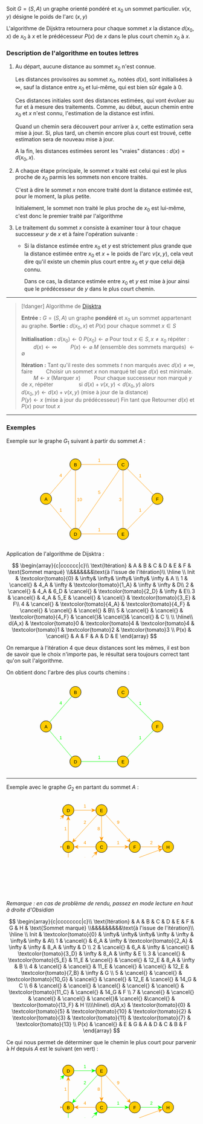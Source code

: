 Soit $G = (S,A)$ un graphe orienté pondéré et $x_0$ un sommet particulier.
$v(x,y)$ désigne le poids de l'arc $(x,y)$

L'algorithme de Dijsktra retournera pour chaque sommet $x$ la distance $d(x_0, x)$ de $x_0$ à $x$ et le prédécesseur $P(x)$ de $x$ dans le plus court chemin $x_0$ à $x$.

### Description de l'algorithme en toutes lettres

1. Au départ, aucune distance au sommet $x_0$ n'est connue.
   
    Les distances provisoires au sommet $x_0$, notées $d(x)$, sont initialisées à $\infty$, sauf la distance entre $x_0$ et lui-même, qui est bien sûr égale à 0. 
    
    Ces distances initiales sont des distances estimées, qui vont évoluer au fur et à mesure des traitements. Comme, au début, aucun chemin entre $x_0$ et $x$ n'est connu, l'estimation de la distance est infini.
    
	Quand un chemin sera découvert pour arriver à $x$, cette estimation sera mise à jour. Si, plus tard, un chemin encore plus court est trouvé, cette estimation sera de nouveau mise à jour. 
	
	A la fin, les distances estimées seront les "vraies" distances : $d(x) = d(x_0, x)$.  

2. A chaque étape principale, le sommet $x$ traité est celui qui est le plus proche de $x_0$ parmis les sommets non encore traités.
	
	C'est à dire le sommet $x$ non encore traité dont la distance estimée est, pour le moment, la plus petite.
	 
	Initialement, le sommet non traité le plus proche de $x_0$ est lui-même, c'est donc le premier traité par l'algorithme

3. Le traitement du sommet $x$ consiste à examiner tour à tour chaque successeur $y$ de $x$ et à faire l'opération suivante : 
	- Si la distance estimée entre $x_0$ et $y$ est strictement plus grande que la distance estimée entre $x_0$ et $x$ + le poids de l'arc $v(x,y)$, cela veut dire qu'il existe un chemin plus court entre $x_0$ et $y$ que celui déjà connu.
	  
	  Dans ce cas, la distance estimée entre $x_0$ et $y$ est mise à jour ainsi que le prédécesseur de $y$ dans le plus court chemin. 

--- 

>[!danger] Algorithme de [Dijsktra](https://fr.wikipedia.org/wiki/Edsger_Dijkstra)
> 
> **Entrée :** $G = (S,A)$ un graphe **pondéré** et $x_0$ un sommet appartenant au graphe.
> **Sortie :** $d(x_0, x)$ et $P(x)$ pour chaque sommet $x \in S$
> 
> **Initialisation :**
> $d(x_0) \leftarrow 0$
> $P(x_0) \leftarrow \varnothing$
> Pour tout $x \in S, x \neq x_0$ répéter :
> $\qquad d(x) \leftarrow \infty$
> $\qquad P(x) \leftarrow \varnothing$
> $M$ (ensemble des sommets marqués) $\leftarrow \emptyset$ 
> 
> **Itération :** 
> Tant qu'il reste des sommets $t$ non marqués avec $d(x) \neq \infty$, faire
> $\qquad$Choisir un sommet $x$ non marqué tel que $d(x)$ est minimale.
> $\qquad$$M\leftarrow x$                                                                                                      (Marquer $x$)
> $\qquad$Pour chaque successeur non marqué $y$ de $x$, répéter
> $\qquad\qquad$si $d(x) + v(x,y) < d(x_0,y)$ alors
> $\qquad\qquad\qquad d(x_0,y) \leftarrow d(x) + v(x,y)$                                                             (mise à jour de la distance)
> $\qquad\qquad\qquad P(y)\leftarrow x$                                                                                    (mise à jour du prédécesseur)
> Fin tant que
> Retourner $d(x)$ et $P(x)$ pour tout $x$

---

### Exemples

Exemple sur le graphe $G_1$ suivant à partir du sommet $A$ : 

<center><?xml version="1.0" encoding="UTF-8"?><svg xmlns="http://www.w3.org/2000/svg" xmlns:xlink="http://www.w3.org/1999/xlink" fill-opacity="1" color-rendering="auto" color-interpolation="auto" text-rendering="auto" stroke="black" stroke-linecap="square" width="355" stroke-miterlimit="10" shape-rendering="auto" stroke-opacity="1" fill="black" stroke-dasharray="none" font-weight="normal" stroke-width="1" height="250" font-family="'Dialog'" font-style="normal" stroke-linejoin="miter" font-size="12px" stroke-dashoffset="0" image-rendering="auto">  <!--Generated by ySVG 2.6-->  <defs id="genericDefs"/>  <g>    <defs id="defs1">      <clipPath clipPathUnits="userSpaceOnUse" id="clipPath1">        <path d="M0 0 L355 0 L355 250 L0 250 L0 0 Z"/>      </clipPath>      <clipPath clipPathUnits="userSpaceOnUse" id="clipPath2">        <path d="M365 116 L720 116 L720 366 L365 366 L365 116 Z"/>      </clipPath>    </defs>    <g fill="rgb(255,204,0)" text-rendering="geometricPrecision" shape-rendering="geometricPrecision" transform="matrix(1,0,0,1,-365,-116)" stroke="rgb(255,204,0)">      <circle r="15" clip-path="url(#clipPath2)" cx="395" cy="243" stroke="none"/>    </g>    <g text-rendering="geometricPrecision" stroke-miterlimit="1.45" shape-rendering="geometricPrecision" transform="matrix(1,0,0,1,-365,-116)" stroke-linecap="butt">      <circle fill="none" r="15" clip-path="url(#clipPath2)" cx="395" cy="243"/>      <text x="390.998" xml:space="preserve" y="247.7139" clip-path="url(#clipPath2)" font-family="sans-serif" stroke="none">A</text>    </g>    <g fill="rgb(255,204,0)" text-rendering="geometricPrecision" shape-rendering="geometricPrecision" transform="matrix(1,0,0,1,-365,-116)" stroke="rgb(255,204,0)">      <circle r="15" clip-path="url(#clipPath2)" cx="473" cy="152" stroke="none"/>    </g>    <g text-rendering="geometricPrecision" stroke-miterlimit="1.45" shape-rendering="geometricPrecision" transform="matrix(1,0,0,1,-365,-116)" stroke-linecap="butt">      <circle fill="none" r="15" clip-path="url(#clipPath2)" cx="473" cy="152"/>      <text x="468.998" xml:space="preserve" y="156.7139" clip-path="url(#clipPath2)" font-family="sans-serif" stroke="none">B</text>    </g>    <g fill="rgb(255,204,0)" text-rendering="geometricPrecision" shape-rendering="geometricPrecision" transform="matrix(1,0,0,1,-365,-116)" stroke="rgb(255,204,0)">      <circle r="15" clip-path="url(#clipPath2)" cx="473" cy="336" stroke="none"/>    </g>    <g text-rendering="geometricPrecision" stroke-miterlimit="1.45" shape-rendering="geometricPrecision" transform="matrix(1,0,0,1,-365,-116)" stroke-linecap="butt">      <circle fill="none" r="15" clip-path="url(#clipPath2)" cx="473" cy="336"/>      <text x="468.667" xml:space="preserve" y="340.7139" clip-path="url(#clipPath2)" font-family="sans-serif" stroke="none">D</text>    </g>    <g fill="rgb(255,204,0)" text-rendering="geometricPrecision" shape-rendering="geometricPrecision" transform="matrix(1,0,0,1,-365,-116)" stroke="rgb(255,204,0)">      <circle r="15" clip-path="url(#clipPath2)" cx="599" cy="152" stroke="none"/>    </g>    <g text-rendering="geometricPrecision" stroke-miterlimit="1.45" shape-rendering="geometricPrecision" transform="matrix(1,0,0,1,-365,-116)" stroke-linecap="butt">      <circle fill="none" r="15" clip-path="url(#clipPath2)" cx="599" cy="152"/>      <text x="594.667" xml:space="preserve" y="156.7139" clip-path="url(#clipPath2)" font-family="sans-serif" stroke="none">C</text>    </g>    <g fill="rgb(255,204,0)" text-rendering="geometricPrecision" shape-rendering="geometricPrecision" transform="matrix(1,0,0,1,-365,-116)" stroke="rgb(255,204,0)">      <circle r="15" clip-path="url(#clipPath2)" cx="599" cy="336" stroke="none"/>    </g>    <g text-rendering="geometricPrecision" stroke-miterlimit="1.45" shape-rendering="geometricPrecision" transform="matrix(1,0,0,1,-365,-116)" stroke-linecap="butt">      <circle fill="none" r="15" clip-path="url(#clipPath2)" cx="599" cy="336"/>      <text x="594.998" xml:space="preserve" y="340.7139" clip-path="url(#clipPath2)" font-family="sans-serif" stroke="none">E</text>    </g>    <g fill="rgb(255,204,0)" text-rendering="geometricPrecision" shape-rendering="geometricPrecision" transform="matrix(1,0,0,1,-365,-116)" stroke="rgb(255,204,0)">      <circle r="15" clip-path="url(#clipPath2)" cx="690" cy="243" stroke="none"/>    </g>    <g text-rendering="geometricPrecision" stroke-miterlimit="1.45" shape-rendering="geometricPrecision" transform="matrix(1,0,0,1,-365,-116)" stroke-linecap="butt">      <circle fill="none" r="15" clip-path="url(#clipPath2)" cx="690" cy="243"/>      <text x="686.335" xml:space="preserve" y="247.7139" clip-path="url(#clipPath2)" font-family="sans-serif" stroke="none">F</text>      <path fill="none" d="M404.7619 231.6111 L463.2381 163.3889" clip-path="url(#clipPath2)" stroke="rgb(255,153,0)"/>      <text x="430.6631" y="184.6369" clip-path="url(#clipPath2)" fill="rgb(255,153,0)" font-family="sans-serif" stroke="none" xml:space="preserve">4</text>      <path fill="none" d="M473 167 L473 321" clip-path="url(#clipPath2)" stroke="rgb(255,153,0)"/>      <text x="477" y="248.7139" clip-path="url(#clipPath2)" fill="rgb(255,153,0)" font-family="sans-serif" stroke="none" xml:space="preserve">10</text>      <path fill="none" d="M404.6392 254.4929 L463.3608 324.5071" clip-path="url(#clipPath2)" stroke="rgb(255,153,0)"/>      <text x="430.6631" y="276.5" clip-path="url(#clipPath2)" fill="rgb(255,153,0)" font-family="sans-serif" stroke="none" xml:space="preserve">1</text>      <path fill="none" d="M481.4751 323.6237 L590.5249 164.3763" clip-path="url(#clipPath2)" stroke="rgb(255,153,0)"/>      <text x="532.6631" y="229.5697" clip-path="url(#clipPath2)" fill="rgb(255,153,0)" font-family="sans-serif" stroke="none" xml:space="preserve">5</text>      <path fill="none" d="M584 152 L488 152" clip-path="url(#clipPath2)" stroke="rgb(255,153,0)"/>      <text x="532.6631" y="145.3633" clip-path="url(#clipPath2)" fill="rgb(255,153,0)" font-family="sans-serif" stroke="none" xml:space="preserve">1</text>      <path fill="none" d="M599 167 L599 321" clip-path="url(#clipPath2)" stroke="rgb(255,153,0)"/>      <text x="588.3262" y="248.7139" clip-path="url(#clipPath2)" fill="rgb(255,153,0)" font-family="sans-serif" stroke="none" xml:space="preserve">3</text>      <path fill="none" d="M488 336 L584 336" clip-path="url(#clipPath2)" stroke="rgb(255,153,0)"/>      <text x="532.6631" y="329.3633" clip-path="url(#clipPath2)" fill="rgb(255,153,0)" font-family="sans-serif" stroke="none" xml:space="preserve">1</text>      <path fill="none" d="M609.4907 325.2787 L679.5093 253.7213" clip-path="url(#clipPath2)" stroke="rgb(255,153,0)"/>      <text x="641.1631" y="277.4091" clip-path="url(#clipPath2)" fill="rgb(255,153,0)" font-family="sans-serif" stroke="none" xml:space="preserve">1</text>      <path fill="none" d="M679.3934 232.3934 L609.6066 162.6066" clip-path="url(#clipPath2)" stroke="rgb(255,153,0)"/>      <text x="641.1631" y="185.5264" clip-path="url(#clipPath2)" fill="rgb(255,153,0)" font-family="sans-serif" stroke="none" xml:space="preserve">1</text>    </g>  </g></svg></center>

Application de l'algorithme de Dijsktra :

$$
\begin{array}{c|cccccc|c}\\
\text{Itération} & A & B & C & D & E & F & \text{Sommet marqué} \\&&&&&&&\text{à l'issue de l'itération}\\ \hline \\
Init & \textcolor{tomato}{0} & \infty& \infty& \infty& \infty& \infty & A \\
1 & \cancel{} & 4_A & \infty & \textcolor{tomato}{1_A} & \infty & \infty & D\\
2 & \cancel{} & 4_A & 6_D & \cancel{} & \textcolor{tomato}{2_D} & \infty & E\\
3 & \cancel{} & 4_A & 5_E & \cancel{} & \cancel{} & \textcolor{tomato}{3_E} & F\\
4 & \cancel{} & \textcolor{tomato}{4_A} & \textcolor{tomato}{4_F} & \cancel{} & \cancel{} & \cancel{} & B\\
5 & \cancel{} & \cancel{} & \textcolor{tomato}{4_F} & \cancel{}& \cancel{}& \cancel{} & C \\ \\
\hline\\
d(A,x) & \textcolor{tomato}0 & \textcolor{tomato}4 & \textcolor{tomato}4 & \textcolor{tomato}1 & \textcolor{tomato}2 & \textcolor{tomato}3 \\
P(x) & \cancel{} & A & F & A & D & E
\end{array}
$$

On remarque à l'itération 4 que deux distances sont les mêmes, il est bon de savoir que le choix n'importe pas, le résultat sera toujours correct tant qu'on suit l'algorithme.

On obtient donc l'arbre des plus courts chemins : 

<center><?xml version="1.0" encoding="UTF-8"?><svg xmlns="http://www.w3.org/2000/svg" xmlns:xlink="http://www.w3.org/1999/xlink" fill-opacity="1" color-rendering="auto" color-interpolation="auto" text-rendering="auto" stroke="black" stroke-linecap="square" width="355" stroke-miterlimit="10" shape-rendering="auto" stroke-opacity="1" fill="black" stroke-dasharray="none" font-weight="normal" stroke-width="1" height="244" font-family="'Dialog'" font-style="normal" stroke-linejoin="miter" font-size="12px" stroke-dashoffset="0" image-rendering="auto">  <!--Generated by ySVG 2.6-->  <defs id="genericDefs"/>  <g>    <defs id="defs1">      <clipPath clipPathUnits="userSpaceOnUse" id="clipPath1">        <path d="M0 0 L355 0 L355 244 L0 244 L0 0 Z"/>      </clipPath>      <clipPath clipPathUnits="userSpaceOnUse" id="clipPath2">        <path d="M365 122 L720 122 L720 366 L365 366 L365 122 Z"/>      </clipPath>    </defs>    <g fill="rgb(255,204,0)" text-rendering="geometricPrecision" shape-rendering="geometricPrecision" transform="matrix(1,0,0,1,-365,-122)" stroke="rgb(255,204,0)">      <circle r="15" clip-path="url(#clipPath2)" cx="395" cy="243" stroke="none"/>    </g>    <g text-rendering="geometricPrecision" stroke-miterlimit="1.45" shape-rendering="geometricPrecision" transform="matrix(1,0,0,1,-365,-122)" stroke-linecap="butt">      <circle fill="none" r="15" clip-path="url(#clipPath2)" cx="395" cy="243"/>      <text x="390.998" xml:space="preserve" y="247.7139" clip-path="url(#clipPath2)" font-family="sans-serif" stroke="none">A</text>    </g>    <g fill="rgb(255,204,0)" text-rendering="geometricPrecision" shape-rendering="geometricPrecision" transform="matrix(1,0,0,1,-365,-122)" stroke="rgb(255,204,0)">      <circle r="15" clip-path="url(#clipPath2)" cx="473" cy="152" stroke="none"/>    </g>    <g text-rendering="geometricPrecision" stroke-miterlimit="1.45" shape-rendering="geometricPrecision" transform="matrix(1,0,0,1,-365,-122)" stroke-linecap="butt">      <circle fill="none" r="15" clip-path="url(#clipPath2)" cx="473" cy="152"/>      <text x="468.998" xml:space="preserve" y="156.7139" clip-path="url(#clipPath2)" font-family="sans-serif" stroke="none">B</text>    </g>    <g fill="rgb(255,204,0)" text-rendering="geometricPrecision" shape-rendering="geometricPrecision" transform="matrix(1,0,0,1,-365,-122)" stroke="rgb(255,204,0)">      <circle r="15" clip-path="url(#clipPath2)" cx="473" cy="336" stroke="none"/>    </g>    <g text-rendering="geometricPrecision" stroke-miterlimit="1.45" shape-rendering="geometricPrecision" transform="matrix(1,0,0,1,-365,-122)" stroke-linecap="butt">      <circle fill="none" r="15" clip-path="url(#clipPath2)" cx="473" cy="336"/>      <text x="468.667" xml:space="preserve" y="340.7139" clip-path="url(#clipPath2)" font-family="sans-serif" stroke="none">D</text>    </g>    <g fill="rgb(255,204,0)" text-rendering="geometricPrecision" shape-rendering="geometricPrecision" transform="matrix(1,0,0,1,-365,-122)" stroke="rgb(255,204,0)">      <circle r="15" clip-path="url(#clipPath2)" cx="599" cy="152" stroke="none"/>    </g>    <g text-rendering="geometricPrecision" stroke-miterlimit="1.45" shape-rendering="geometricPrecision" transform="matrix(1,0,0,1,-365,-122)" stroke-linecap="butt">      <circle fill="none" r="15" clip-path="url(#clipPath2)" cx="599" cy="152"/>      <text x="594.667" xml:space="preserve" y="156.7139" clip-path="url(#clipPath2)" font-family="sans-serif" stroke="none">C</text>    </g>    <g fill="rgb(255,204,0)" text-rendering="geometricPrecision" shape-rendering="geometricPrecision" transform="matrix(1,0,0,1,-365,-122)" stroke="rgb(255,204,0)">      <circle r="15" clip-path="url(#clipPath2)" cx="599" cy="336" stroke="none"/>    </g>    <g text-rendering="geometricPrecision" stroke-miterlimit="1.45" shape-rendering="geometricPrecision" transform="matrix(1,0,0,1,-365,-122)" stroke-linecap="butt">      <circle fill="none" r="15" clip-path="url(#clipPath2)" cx="599" cy="336"/>      <text x="594.998" xml:space="preserve" y="340.7139" clip-path="url(#clipPath2)" font-family="sans-serif" stroke="none">E</text>    </g>    <g fill="rgb(255,204,0)" text-rendering="geometricPrecision" shape-rendering="geometricPrecision" transform="matrix(1,0,0,1,-365,-122)" stroke="rgb(255,204,0)">      <circle r="15" clip-path="url(#clipPath2)" cx="690" cy="243" stroke="none"/>    </g>    <g text-rendering="geometricPrecision" stroke-miterlimit="1.45" shape-rendering="geometricPrecision" transform="matrix(1,0,0,1,-365,-122)" stroke-linecap="butt">      <circle fill="none" r="15" clip-path="url(#clipPath2)" cx="690" cy="243"/>      <text x="686.335" xml:space="preserve" y="247.7139" clip-path="url(#clipPath2)" font-family="sans-serif" stroke="none">F</text>      <path fill="none" d="M404.7619 231.6111 L463.2381 163.3889" clip-path="url(#clipPath2)" stroke="lime"/>      <text x="430.6631" y="184.6369" clip-path="url(#clipPath2)" fill="lime" font-family="sans-serif" stroke="none" xml:space="preserve">4</text>      <path fill="none" d="M404.6392 254.4929 L463.3608 324.5071" clip-path="url(#clipPath2)" stroke="lime"/>      <text x="430.6631" y="276.5" clip-path="url(#clipPath2)" fill="lime" font-family="sans-serif" stroke="none" xml:space="preserve">1</text>      <path fill="none" d="M488 336 L584 336" clip-path="url(#clipPath2)" stroke="lime"/>      <text x="532.6631" y="329.3633" clip-path="url(#clipPath2)" fill="lime" font-family="sans-serif" stroke="none" xml:space="preserve">1</text>      <path fill="none" d="M609.4907 325.2787 L679.5093 253.7213" clip-path="url(#clipPath2)" stroke="lime"/>      <text x="641.1631" y="277.4091" clip-path="url(#clipPath2)" fill="lime" font-family="sans-serif" stroke="none" xml:space="preserve">1</text>      <path fill="none" d="M679.3934 232.3934 L609.6066 162.6066" clip-path="url(#clipPath2)" stroke="lime"/>      <text x="641.1631" y="185.5264" clip-path="url(#clipPath2)" fill="lime" font-family="sans-serif" stroke="none" xml:space="preserve">1</text>    </g>  </g></svg></center>

---

Exemple avec le graphe $G_2$ en partant du sommet $A$ :

<center><?xml version="1.0" encoding="UTF-8"?><svg xmlns="http://www.w3.org/2000/svg" xmlns:xlink="http://www.w3.org/1999/xlink" fill-opacity="1" color-rendering="auto" color-interpolation="auto" text-rendering="auto" stroke="black" stroke-linecap="square" width="412" stroke-miterlimit="10" shape-rendering="auto" stroke-opacity="1" fill="black" stroke-dasharray="none" font-weight="normal" stroke-width="1" height="260" font-family="'Dialog'" font-style="normal" stroke-linejoin="miter" font-size="12px" stroke-dashoffset="0" image-rendering="auto">  <!--Generated by ySVG 2.6-->  <defs id="genericDefs"/>  <g>    <defs id="defs1">      <clipPath clipPathUnits="userSpaceOnUse" id="clipPath1">        <path d="M0 0 L412 0 L412 260 L0 260 L0 0 Z"/>      </clipPath>      <clipPath clipPathUnits="userSpaceOnUse" id="clipPath2">        <path d="M268 205 L680 205 L680 465 L268 465 L268 205 Z"/>      </clipPath>    </defs>    <g fill="rgb(255,204,0)" text-rendering="geometricPrecision" shape-rendering="geometricPrecision" transform="matrix(1,0,0,1,-268,-205)" stroke="rgb(255,204,0)">      <circle r="15" clip-path="url(#clipPath2)" cx="298" cy="338" stroke="none"/>    </g>    <g text-rendering="geometricPrecision" stroke-miterlimit="1.45" shape-rendering="geometricPrecision" transform="matrix(1,0,0,1,-268,-205)" stroke-linecap="butt">      <circle fill="none" r="15" clip-path="url(#clipPath2)" cx="298" cy="338"/>      <text x="293.998" xml:space="preserve" y="342.7139" clip-path="url(#clipPath2)" font-family="sans-serif" stroke="none">A</text>    </g>    <g fill="rgb(255,204,0)" text-rendering="geometricPrecision" shape-rendering="geometricPrecision" transform="matrix(1,0,0,1,-268,-205)" stroke="rgb(255,204,0)">      <circle r="15" clip-path="url(#clipPath2)" cx="386" cy="338" stroke="none"/>    </g>    <g text-rendering="geometricPrecision" stroke-miterlimit="1.45" shape-rendering="geometricPrecision" transform="matrix(1,0,0,1,-268,-205)" stroke-linecap="butt">      <circle fill="none" r="15" clip-path="url(#clipPath2)" cx="386" cy="338"/>      <text x="381.998" xml:space="preserve" y="342.7139" clip-path="url(#clipPath2)" font-family="sans-serif" stroke="none">B</text>    </g>    <g fill="rgb(255,204,0)" text-rendering="geometricPrecision" shape-rendering="geometricPrecision" transform="matrix(1,0,0,1,-268,-205)" stroke="rgb(255,204,0)">      <circle r="15" clip-path="url(#clipPath2)" cx="386" cy="435" stroke="none"/>    </g>    <g text-rendering="geometricPrecision" stroke-miterlimit="1.45" shape-rendering="geometricPrecision" transform="matrix(1,0,0,1,-268,-205)" stroke-linecap="butt">      <circle fill="none" r="15" clip-path="url(#clipPath2)" cx="386" cy="435"/>      <text x="381.333" xml:space="preserve" y="439.7139" clip-path="url(#clipPath2)" font-family="sans-serif" stroke="none">G</text>    </g>    <g fill="rgb(255,204,0)" text-rendering="geometricPrecision" shape-rendering="geometricPrecision" transform="matrix(1,0,0,1,-268,-205)" stroke="rgb(255,204,0)">      <circle r="15" clip-path="url(#clipPath2)" cx="386" cy="241" stroke="none"/>    </g>    <g text-rendering="geometricPrecision" stroke-miterlimit="1.45" shape-rendering="geometricPrecision" transform="matrix(1,0,0,1,-268,-205)" stroke-linecap="butt">      <circle fill="none" r="15" clip-path="url(#clipPath2)" cx="386" cy="241"/>      <text x="381.667" xml:space="preserve" y="245.7139" clip-path="url(#clipPath2)" font-family="sans-serif" stroke="none">D</text>    </g>    <g fill="rgb(255,204,0)" text-rendering="geometricPrecision" shape-rendering="geometricPrecision" transform="matrix(1,0,0,1,-268,-205)" stroke="rgb(255,204,0)">      <circle r="15" clip-path="url(#clipPath2)" cx="474" cy="338" stroke="none"/>    </g>    <g text-rendering="geometricPrecision" stroke-miterlimit="1.45" shape-rendering="geometricPrecision" transform="matrix(1,0,0,1,-268,-205)" stroke-linecap="butt">      <circle fill="none" r="15" clip-path="url(#clipPath2)" cx="474" cy="338"/>      <text x="469.667" xml:space="preserve" y="342.7139" clip-path="url(#clipPath2)" font-family="sans-serif" stroke="none">C</text>    </g>    <g fill="rgb(255,204,0)" text-rendering="geometricPrecision" shape-rendering="geometricPrecision" transform="matrix(1,0,0,1,-268,-205)" stroke="rgb(255,204,0)">      <circle r="15" clip-path="url(#clipPath2)" cx="474" cy="241" stroke="none"/>    </g>    <g text-rendering="geometricPrecision" stroke-miterlimit="1.45" shape-rendering="geometricPrecision" transform="matrix(1,0,0,1,-268,-205)" stroke-linecap="butt">      <circle fill="none" r="15" clip-path="url(#clipPath2)" cx="474" cy="241"/>      <text x="469.998" xml:space="preserve" y="245.7139" clip-path="url(#clipPath2)" font-family="sans-serif" stroke="none">E</text>    </g>    <g fill="rgb(255,204,0)" text-rendering="geometricPrecision" shape-rendering="geometricPrecision" transform="matrix(1,0,0,1,-268,-205)" stroke="rgb(255,204,0)">      <circle r="15" clip-path="url(#clipPath2)" cx="562" cy="338" stroke="none"/>    </g>    <g text-rendering="geometricPrecision" stroke-miterlimit="1.45" shape-rendering="geometricPrecision" transform="matrix(1,0,0,1,-268,-205)" stroke-linecap="butt">      <circle fill="none" r="15" clip-path="url(#clipPath2)" cx="562" cy="338"/>      <text x="558.335" xml:space="preserve" y="342.7139" clip-path="url(#clipPath2)" font-family="sans-serif" stroke="none">F</text>    </g>    <g fill="rgb(255,204,0)" text-rendering="geometricPrecision" shape-rendering="geometricPrecision" transform="matrix(1,0,0,1,-268,-205)" stroke="rgb(255,204,0)">      <circle r="15" clip-path="url(#clipPath2)" cx="650" cy="338" stroke="none"/>    </g>    <g text-rendering="geometricPrecision" stroke-miterlimit="1.45" shape-rendering="geometricPrecision" transform="matrix(1,0,0,1,-268,-205)" stroke-linecap="butt">      <circle fill="none" r="15" clip-path="url(#clipPath2)" cx="650" cy="338"/>      <text x="645.667" xml:space="preserve" y="342.7139" clip-path="url(#clipPath2)" font-family="sans-serif" stroke="none">H</text>      <path fill="none" d="M313 338 L363 338" clip-path="url(#clipPath2)" stroke="rgb(255,153,0)"/>      <path fill="rgb(255,153,0)" d="M371 338 L359 333 L362 338 L359 343 Z" clip-path="url(#clipPath2)" stroke="none"/>      <text x="338.6631" y="331.3633" clip-path="url(#clipPath2)" fill="rgb(255,153,0)" font-family="sans-serif" stroke="none" xml:space="preserve">6</text>      <path fill="none" d="M308.0787 349.1095 L370.546 417.9655" clip-path="url(#clipPath2)" stroke="rgb(255,153,0)"/>      <path fill="rgb(255,153,0)" d="M375.9213 423.8905 L371.5615 411.6434 L369.8741 417.2249 L364.1552 418.3625 Z" clip-path="url(#clipPath2)" stroke="none"/>      <text x="338.6631" y="373.9806" clip-path="url(#clipPath2)" fill="rgb(255,153,0)" font-family="sans-serif" stroke="none" xml:space="preserve">8</text>      <path fill="none" d="M386 353 L386 412" clip-path="url(#clipPath2)" stroke="rgb(255,153,0)"/>      <path fill="rgb(255,153,0)" d="M386 420 L391 408 L386 411 L381 408 Z" clip-path="url(#clipPath2)" stroke="none"/>      <text x="375.3262" y="391.2139" clip-path="url(#clipPath2)" fill="rgb(255,153,0)" font-family="sans-serif" stroke="none" xml:space="preserve">2</text>      <path fill="none" d="M308.0787 326.8905 L370.546 258.0345" clip-path="url(#clipPath2)" stroke="rgb(255,153,0)"/>      <path fill="rgb(255,153,0)" d="M375.9213 252.1095 L364.1552 257.6375 L369.8741 258.7751 L371.5615 264.3566 Z" clip-path="url(#clipPath2)" stroke="none"/>      <text x="338.6631" y="276.9806" clip-path="url(#clipPath2)" fill="rgb(255,153,0)" font-family="sans-serif" stroke="none" xml:space="preserve">2</text>      <path fill="none" d="M386 323 L386 264" clip-path="url(#clipPath2)" stroke="rgb(255,153,0)"/>      <path fill="rgb(255,153,0)" d="M386 256 L381 268 L386 265 L391 268 Z" clip-path="url(#clipPath2)" stroke="none"/>      <text x="375.3262" y="294.2139" clip-path="url(#clipPath2)" fill="rgb(255,153,0)" font-family="sans-serif" stroke="none" xml:space="preserve">1</text>      <path fill="none" d="M396.0787 423.8905 L458.546 355.0345" clip-path="url(#clipPath2)" stroke="rgb(255,153,0)"/>      <path fill="rgb(255,153,0)" d="M463.9213 349.1095 L452.1552 354.6375 L457.8741 355.7751 L459.5615 361.3566 Z" clip-path="url(#clipPath2)" stroke="none"/>      <text x="426.6631" y="373.9806" clip-path="url(#clipPath2)" fill="rgb(255,153,0)" font-family="sans-serif" stroke="none" xml:space="preserve">3</text>      <path fill="none" d="M459 338 L409 338" clip-path="url(#clipPath2)" stroke="rgb(255,153,0)"/>      <path fill="rgb(255,153,0)" d="M401 338 L413 343 L410 338 L413 333 Z" clip-path="url(#clipPath2)" stroke="none"/>      <text x="426.6631" y="331.3633" clip-path="url(#clipPath2)" fill="rgb(255,153,0)" font-family="sans-serif" stroke="none" xml:space="preserve">4</text>      <path fill="none" d="M401 241 L451 241" clip-path="url(#clipPath2)" stroke="rgb(255,153,0)"/>      <path fill="rgb(255,153,0)" d="M459 241 L447 236 L450 241 L447 246 Z" clip-path="url(#clipPath2)" stroke="none"/>      <text x="426.6631" y="234.3633" clip-path="url(#clipPath2)" fill="rgb(255,153,0)" font-family="sans-serif" stroke="none" xml:space="preserve">1</text>      <path fill="none" d="M463.9213 252.1095 L401.454 320.9655" clip-path="url(#clipPath2)" stroke="rgb(255,153,0)"/>      <path fill="rgb(255,153,0)" d="M396.0787 326.8905 L407.8448 321.3625 L402.1259 320.2249 L400.4385 314.6434 Z" clip-path="url(#clipPath2)" stroke="none"/>      <text x="426.6631" y="276.9806" clip-path="url(#clipPath2)" fill="rgb(255,153,0)" font-family="sans-serif" stroke="none" xml:space="preserve">2</text>      <path fill="none" d="M474 256 L474 315" clip-path="url(#clipPath2)" stroke="rgb(255,153,0)"/>      <path fill="rgb(255,153,0)" d="M474 323 L479 311 L474 314 L469 311 Z" clip-path="url(#clipPath2)" stroke="none"/>      <text x="463.3262" y="294.2139" clip-path="url(#clipPath2)" fill="rgb(255,153,0)" font-family="sans-serif" stroke="none" xml:space="preserve">8</text>      <path fill="none" d="M489 338 L539 338" clip-path="url(#clipPath2)" stroke="rgb(255,153,0)"/>      <path fill="rgb(255,153,0)" d="M547 338 L535 333 L538 338 L535 343 Z" clip-path="url(#clipPath2)" stroke="none"/>      <text x="514.6631" y="331.3633" clip-path="url(#clipPath2)" fill="rgb(255,153,0)" font-family="sans-serif" stroke="none" xml:space="preserve">1</text>      <path fill="none" d="M484.0787 252.1095 L546.546 320.9655" clip-path="url(#clipPath2)" stroke="rgb(255,153,0)"/>      <path fill="rgb(255,153,0)" d="M551.9213 326.8905 L547.5615 314.6434 L545.8741 320.2249 L540.1552 321.3625 Z" clip-path="url(#clipPath2)" stroke="none"/>      <text x="514.6631" y="276.9806" clip-path="url(#clipPath2)" fill="rgb(255,153,0)" font-family="sans-serif" stroke="none" xml:space="preserve">9</text>      <path fill="none" d="M400.0797 429.8268 L628.4111 345.9323" clip-path="url(#clipPath2)" stroke="rgb(255,153,0)"/>      <path fill="rgb(255,153,0)" d="M635.9203 343.1732 L622.9321 342.6186 L627.4725 346.2772 L626.381 352.005 Z" clip-path="url(#clipPath2)" stroke="none"/>      <text x="514.6631" y="377.9024" clip-path="url(#clipPath2)" fill="rgb(255,153,0)" font-family="sans-serif" stroke="none" xml:space="preserve">7</text>      <path fill="none" d="M577 338 L627 338" clip-path="url(#clipPath2)" stroke="rgb(255,153,0)"/>      <path fill="rgb(255,153,0)" d="M635 338 L623 333 L626 338 L623 343 Z" clip-path="url(#clipPath2)" stroke="none"/>      <text x="602.6631" y="331.3633" clip-path="url(#clipPath2)" fill="rgb(255,153,0)" font-family="sans-serif" stroke="none" xml:space="preserve">2</text>    </g>  </g></svg></center>

*Remarque : en cas de problème de rendu, passez en mode lecture en haut à droite d'Obsidian*

$$
\begin{array}{c|cccccccc|c}\\
\text{Itération} & A & B & C & D & E & F & G & H & \text{Sommet marqué} \\&&&&&&&&&\text{à l'issue de l'itération}\\ \hline \\
Init & \textcolor{tomato}{0} & \infty& \infty& \infty& \infty & \infty & \infty& \infty & A\\
1 & \cancel{} & 6_A & \infty & \textcolor{tomato}{2_A} & \infty & \infty & 8_A & \infty & D \\
2 & \cancel{} & 6_A & \infty & \cancel{} & \textcolor{tomato}{3_D} & \infty & 8_A & \infty & E \\
3 & \cancel{} & \textcolor{tomato}{5_E} & 11_E & \cancel{} & \cancel{} & 12_E & 8_A & \infty & B \\
4 & \cancel{} & \cancel{} & 11_E & \cancel{} & \cancel{} & 12_E & \textcolor{tomato}{7_B} & \infty & G \\
5 & \cancel{} & \cancel{} & \textcolor{tomato}{10_G} & \cancel{} & \cancel{} & 12_E & \cancel{} & 14_G & C \\
6 & \cancel{} & \cancel{} & \cancel{} & \cancel{} & \cancel{} & \textcolor{tomato}{11_C} & \cancel{} & 14_G & F \\
7 & \cancel{} & \cancel{} & \cancel{} & \cancel{} & \cancel{}& \cancel{} &\cancel{} & \textcolor{tomato}{13_F} & H
\\\\\hline\\
d(A,x) & \textcolor{tomato}{0} & \textcolor{tomato}{5} & \textcolor{tomato}{10} & \textcolor{tomato}{2} & \textcolor{tomato}{3} & \textcolor{tomato}{11} & \textcolor{tomato}{7} & \textcolor{tomato}{13} \\
P(x) & \cancel{} & E & G & A & D & C & B & F
\end{array}
$$

Ce qui nous permet de déterminer que le chemin le plus court pour parvenir à $H$ depuis $A$ est le suivant (en vert) :

<center><?xml version="1.0" encoding="UTF-8"?><svg xmlns="http://www.w3.org/2000/svg" xmlns:xlink="http://www.w3.org/1999/xlink" fill-opacity="1" color-rendering="auto" color-interpolation="auto" text-rendering="auto" stroke="black" stroke-linecap="square" width="412" stroke-miterlimit="10" shape-rendering="auto" stroke-opacity="1" fill="black" stroke-dasharray="none" font-weight="normal" stroke-width="1" height="260" font-family="'Dialog'" font-style="normal" stroke-linejoin="miter" font-size="12px" stroke-dashoffset="0" image-rendering="auto">  <!--Generated by ySVG 2.6-->  <defs id="genericDefs"/>  <g>    <defs id="defs1">      <clipPath clipPathUnits="userSpaceOnUse" id="clipPath1">        <path d="M0 0 L412 0 L412 260 L0 260 L0 0 Z"/>      </clipPath>      <clipPath clipPathUnits="userSpaceOnUse" id="clipPath2">        <path d="M268 205 L680 205 L680 465 L268 465 L268 205 Z"/>      </clipPath>    </defs>    <g fill="rgb(255,204,0)" text-rendering="geometricPrecision" shape-rendering="geometricPrecision" transform="matrix(1,0,0,1,-268,-205)" stroke="rgb(255,204,0)">      <circle r="15" clip-path="url(#clipPath2)" cx="298" cy="338" stroke="none"/>    </g>    <g text-rendering="geometricPrecision" stroke-miterlimit="1.45" shape-rendering="geometricPrecision" transform="matrix(1,0,0,1,-268,-205)" stroke-linecap="butt">      <circle fill="none" r="15" clip-path="url(#clipPath2)" cx="298" cy="338"/>      <text x="293.998" xml:space="preserve" y="342.7139" clip-path="url(#clipPath2)" font-family="sans-serif" stroke="none">A</text>    </g>    <g fill="rgb(255,204,0)" text-rendering="geometricPrecision" shape-rendering="geometricPrecision" transform="matrix(1,0,0,1,-268,-205)" stroke="rgb(255,204,0)">      <circle r="15" clip-path="url(#clipPath2)" cx="386" cy="338" stroke="none"/>    </g>    <g text-rendering="geometricPrecision" stroke-miterlimit="1.45" shape-rendering="geometricPrecision" transform="matrix(1,0,0,1,-268,-205)" stroke-linecap="butt">      <circle fill="none" r="15" clip-path="url(#clipPath2)" cx="386" cy="338"/>      <text x="381.998" xml:space="preserve" y="342.7139" clip-path="url(#clipPath2)" font-family="sans-serif" stroke="none">B</text>    </g>    <g fill="rgb(255,204,0)" text-rendering="geometricPrecision" shape-rendering="geometricPrecision" transform="matrix(1,0,0,1,-268,-205)" stroke="rgb(255,204,0)">      <circle r="15" clip-path="url(#clipPath2)" cx="386" cy="435" stroke="none"/>    </g>    <g text-rendering="geometricPrecision" stroke-miterlimit="1.45" shape-rendering="geometricPrecision" transform="matrix(1,0,0,1,-268,-205)" stroke-linecap="butt">      <circle fill="none" r="15" clip-path="url(#clipPath2)" cx="386" cy="435"/>      <text x="381.333" xml:space="preserve" y="439.7139" clip-path="url(#clipPath2)" font-family="sans-serif" stroke="none">G</text>    </g>    <g fill="rgb(255,204,0)" text-rendering="geometricPrecision" shape-rendering="geometricPrecision" transform="matrix(1,0,0,1,-268,-205)" stroke="rgb(255,204,0)">      <circle r="15" clip-path="url(#clipPath2)" cx="386" cy="241" stroke="none"/>    </g>    <g text-rendering="geometricPrecision" stroke-miterlimit="1.45" shape-rendering="geometricPrecision" transform="matrix(1,0,0,1,-268,-205)" stroke-linecap="butt">      <circle fill="none" r="15" clip-path="url(#clipPath2)" cx="386" cy="241"/>      <text x="381.667" xml:space="preserve" y="245.7139" clip-path="url(#clipPath2)" font-family="sans-serif" stroke="none">D</text>    </g>    <g fill="rgb(255,204,0)" text-rendering="geometricPrecision" shape-rendering="geometricPrecision" transform="matrix(1,0,0,1,-268,-205)" stroke="rgb(255,204,0)">      <circle r="15" clip-path="url(#clipPath2)" cx="474" cy="338" stroke="none"/>    </g>    <g text-rendering="geometricPrecision" stroke-miterlimit="1.45" shape-rendering="geometricPrecision" transform="matrix(1,0,0,1,-268,-205)" stroke-linecap="butt">      <circle fill="none" r="15" clip-path="url(#clipPath2)" cx="474" cy="338"/>      <text x="469.667" xml:space="preserve" y="342.7139" clip-path="url(#clipPath2)" font-family="sans-serif" stroke="none">C</text>    </g>    <g fill="rgb(255,204,0)" text-rendering="geometricPrecision" shape-rendering="geometricPrecision" transform="matrix(1,0,0,1,-268,-205)" stroke="rgb(255,204,0)">      <circle r="15" clip-path="url(#clipPath2)" cx="474" cy="241" stroke="none"/>    </g>    <g text-rendering="geometricPrecision" stroke-miterlimit="1.45" shape-rendering="geometricPrecision" transform="matrix(1,0,0,1,-268,-205)" stroke-linecap="butt">      <circle fill="none" r="15" clip-path="url(#clipPath2)" cx="474" cy="241"/>      <text x="469.998" xml:space="preserve" y="245.7139" clip-path="url(#clipPath2)" font-family="sans-serif" stroke="none">E</text>    </g>    <g fill="rgb(255,204,0)" text-rendering="geometricPrecision" shape-rendering="geometricPrecision" transform="matrix(1,0,0,1,-268,-205)" stroke="rgb(255,204,0)">      <circle r="15" clip-path="url(#clipPath2)" cx="562" cy="338" stroke="none"/>    </g>    <g text-rendering="geometricPrecision" stroke-miterlimit="1.45" shape-rendering="geometricPrecision" transform="matrix(1,0,0,1,-268,-205)" stroke-linecap="butt">      <circle fill="none" r="15" clip-path="url(#clipPath2)" cx="562" cy="338"/>      <text x="558.335" xml:space="preserve" y="342.7139" clip-path="url(#clipPath2)" font-family="sans-serif" stroke="none">F</text>    </g>    <g fill="rgb(255,204,0)" text-rendering="geometricPrecision" shape-rendering="geometricPrecision" transform="matrix(1,0,0,1,-268,-205)" stroke="rgb(255,204,0)">      <circle r="15" clip-path="url(#clipPath2)" cx="650" cy="338" stroke="none"/>    </g>    <g text-rendering="geometricPrecision" stroke-miterlimit="1.45" shape-rendering="geometricPrecision" transform="matrix(1,0,0,1,-268,-205)" stroke-linecap="butt">      <circle fill="none" r="15" clip-path="url(#clipPath2)" cx="650" cy="338"/>      <text x="645.667" xml:space="preserve" y="342.7139" clip-path="url(#clipPath2)" font-family="sans-serif" stroke="none">H</text>      <path fill="none" d="M313 338 L363 338" clip-path="url(#clipPath2)" stroke="rgb(255,153,0)"/>      <path fill="rgb(255,153,0)" d="M371 338 L359 333 L362 338 L359 343 Z" clip-path="url(#clipPath2)" stroke="none"/>      <text x="338.6631" y="331.3633" clip-path="url(#clipPath2)" fill="rgb(255,153,0)" font-family="sans-serif" stroke="none" xml:space="preserve">6</text>      <path fill="none" d="M308.0787 349.1095 L370.546 417.9655" clip-path="url(#clipPath2)" stroke="rgb(255,153,0)"/>      <path fill="rgb(255,153,0)" d="M375.9213 423.8905 L371.5615 411.6434 L369.8741 417.2249 L364.1552 418.3625 Z" clip-path="url(#clipPath2)" stroke="none"/>      <text x="338.6631" y="373.9806" clip-path="url(#clipPath2)" fill="rgb(255,153,0)" font-family="sans-serif" stroke="none" xml:space="preserve">8</text>      <path fill="none" d="M386 353 L386 412" clip-path="url(#clipPath2)" stroke="lime"/>      <path fill="lime" d="M386 420 L391 408 L386 411 L381 408 Z" clip-path="url(#clipPath2)" stroke="none"/>      <text x="375.3262" y="391.2139" clip-path="url(#clipPath2)" fill="lime" font-family="sans-serif" stroke="none" xml:space="preserve">2</text>      <path fill="none" d="M308.0787 326.8905 L370.546 258.0345" clip-path="url(#clipPath2)" stroke="lime"/>      <path fill="lime" d="M375.9213 252.1095 L364.1552 257.6375 L369.8741 258.7751 L371.5615 264.3566 Z" clip-path="url(#clipPath2)" stroke="none"/>      <text x="338.6631" y="276.9806" clip-path="url(#clipPath2)" fill="lime" font-family="sans-serif" stroke="none" xml:space="preserve">2</text>      <path fill="none" d="M386 323 L386 264" clip-path="url(#clipPath2)" stroke="rgb(255,153,0)"/>      <path fill="rgb(255,153,0)" d="M386 256 L381 268 L386 265 L391 268 Z" clip-path="url(#clipPath2)" stroke="none"/>      <text x="375.3262" y="294.2139" clip-path="url(#clipPath2)" fill="rgb(255,153,0)" font-family="sans-serif" stroke="none" xml:space="preserve">1</text>      <path fill="none" d="M396.0787 423.8905 L458.546 355.0345" clip-path="url(#clipPath2)" stroke="lime"/>      <path fill="lime" d="M463.9213 349.1095 L452.1552 354.6375 L457.8741 355.7751 L459.5615 361.3566 Z" clip-path="url(#clipPath2)" stroke="none"/>      <text x="426.6631" y="373.9806" clip-path="url(#clipPath2)" fill="lime" font-family="sans-serif" stroke="none" xml:space="preserve">3</text>      <path fill="none" d="M459 338 L409 338" clip-path="url(#clipPath2)" stroke="rgb(255,153,0)"/>      <path fill="rgb(255,153,0)" d="M401 338 L413 343 L410 338 L413 333 Z" clip-path="url(#clipPath2)" stroke="none"/>      <text x="426.6631" y="331.3633" clip-path="url(#clipPath2)" fill="rgb(255,153,0)" font-family="sans-serif" stroke="none" xml:space="preserve">4</text>      <path fill="none" d="M401 241 L451 241" clip-path="url(#clipPath2)" stroke="lime"/>      <path fill="lime" d="M459 241 L447 236 L450 241 L447 246 Z" clip-path="url(#clipPath2)" stroke="none"/>      <text x="426.6631" y="234.3633" clip-path="url(#clipPath2)" fill="lime" font-family="sans-serif" stroke="none" xml:space="preserve">1</text>      <path fill="none" d="M463.9213 252.1095 L401.454 320.9655" clip-path="url(#clipPath2)" stroke="lime"/>      <path fill="lime" d="M396.0787 326.8905 L407.8448 321.3625 L402.1259 320.2249 L400.4385 314.6434 Z" clip-path="url(#clipPath2)" stroke="none"/>      <text x="426.6631" y="276.9806" clip-path="url(#clipPath2)" fill="lime" font-family="sans-serif" stroke="none" xml:space="preserve">2</text>      <path fill="none" d="M474 256 L474 315" clip-path="url(#clipPath2)" stroke="rgb(255,153,0)"/>      <path fill="rgb(255,153,0)" d="M474 323 L479 311 L474 314 L469 311 Z" clip-path="url(#clipPath2)" stroke="none"/>      <text x="463.3262" y="294.2139" clip-path="url(#clipPath2)" fill="rgb(255,153,0)" font-family="sans-serif" stroke="none" xml:space="preserve">8</text>      <path fill="none" d="M489 338 L539 338" clip-path="url(#clipPath2)" stroke="lime"/>      <path fill="lime" d="M547 338 L535 333 L538 338 L535 343 Z" clip-path="url(#clipPath2)" stroke="none"/>      <text x="514.6631" y="331.3633" clip-path="url(#clipPath2)" fill="lime" font-family="sans-serif" stroke="none" xml:space="preserve">1</text>      <path fill="none" d="M484.0787 252.1095 L546.546 320.9655" clip-path="url(#clipPath2)" stroke="rgb(255,153,0)"/>      <path fill="rgb(255,153,0)" d="M551.9213 326.8905 L547.5615 314.6434 L545.8741 320.2249 L540.1552 321.3625 Z" clip-path="url(#clipPath2)" stroke="none"/>      <text x="514.6631" y="276.9806" clip-path="url(#clipPath2)" fill="rgb(255,153,0)" font-family="sans-serif" stroke="none" xml:space="preserve">9</text>      <path fill="none" d="M400.0797 429.8268 L628.4111 345.9323" clip-path="url(#clipPath2)" stroke="rgb(255,153,0)"/>      <path fill="rgb(255,153,0)" d="M635.9203 343.1732 L622.9321 342.6186 L627.4725 346.2772 L626.381 352.005 Z" clip-path="url(#clipPath2)" stroke="none"/>      <text x="514.6631" y="377.9024" clip-path="url(#clipPath2)" fill="rgb(255,153,0)" font-family="sans-serif" stroke="none" xml:space="preserve">7</text>      <path fill="none" d="M577 338 L627 338" clip-path="url(#clipPath2)" stroke="lime"/>      <path fill="lime" d="M635 338 L623 333 L626 338 L623 343 Z" clip-path="url(#clipPath2)" stroke="none"/>      <text x="602.6631" y="331.3633" clip-path="url(#clipPath2)" fill="lime" font-family="sans-serif" stroke="none" xml:space="preserve">2</text>    </g>  </g></svg></center>


